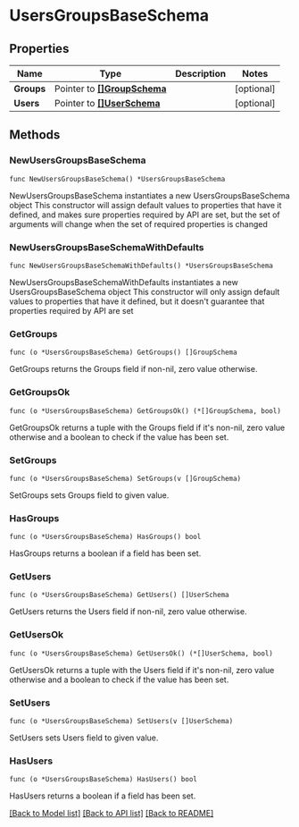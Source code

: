 # UsersGroupsBaseSchema

## Properties

Name | Type | Description | Notes
------------ | ------------- | ------------- | -------------
**Groups** | Pointer to [**[]GroupSchema**](GroupSchema.md) |  | [optional] 
**Users** | Pointer to [**[]UserSchema**](UserSchema.md) |  | [optional] 

## Methods

### NewUsersGroupsBaseSchema

`func NewUsersGroupsBaseSchema() *UsersGroupsBaseSchema`

NewUsersGroupsBaseSchema instantiates a new UsersGroupsBaseSchema object
This constructor will assign default values to properties that have it defined,
and makes sure properties required by API are set, but the set of arguments
will change when the set of required properties is changed

### NewUsersGroupsBaseSchemaWithDefaults

`func NewUsersGroupsBaseSchemaWithDefaults() *UsersGroupsBaseSchema`

NewUsersGroupsBaseSchemaWithDefaults instantiates a new UsersGroupsBaseSchema object
This constructor will only assign default values to properties that have it defined,
but it doesn't guarantee that properties required by API are set

### GetGroups

`func (o *UsersGroupsBaseSchema) GetGroups() []GroupSchema`

GetGroups returns the Groups field if non-nil, zero value otherwise.

### GetGroupsOk

`func (o *UsersGroupsBaseSchema) GetGroupsOk() (*[]GroupSchema, bool)`

GetGroupsOk returns a tuple with the Groups field if it's non-nil, zero value otherwise
and a boolean to check if the value has been set.

### SetGroups

`func (o *UsersGroupsBaseSchema) SetGroups(v []GroupSchema)`

SetGroups sets Groups field to given value.

### HasGroups

`func (o *UsersGroupsBaseSchema) HasGroups() bool`

HasGroups returns a boolean if a field has been set.

### GetUsers

`func (o *UsersGroupsBaseSchema) GetUsers() []UserSchema`

GetUsers returns the Users field if non-nil, zero value otherwise.

### GetUsersOk

`func (o *UsersGroupsBaseSchema) GetUsersOk() (*[]UserSchema, bool)`

GetUsersOk returns a tuple with the Users field if it's non-nil, zero value otherwise
and a boolean to check if the value has been set.

### SetUsers

`func (o *UsersGroupsBaseSchema) SetUsers(v []UserSchema)`

SetUsers sets Users field to given value.

### HasUsers

`func (o *UsersGroupsBaseSchema) HasUsers() bool`

HasUsers returns a boolean if a field has been set.


[[Back to Model list]](../README.md#documentation-for-models) [[Back to API list]](../README.md#documentation-for-api-endpoints) [[Back to README]](../README.md)


